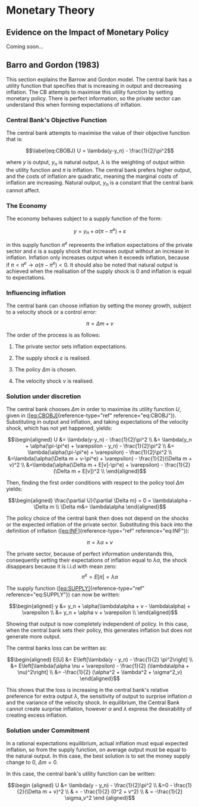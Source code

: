 # Monetary Theory

## Evidence on the Impact of Monetary Policy

Coming soon...

## Barro and Gordon (1983)

This section explains the Barrow and Gordon model. The central bank has
a utility function that specifies that is increasing in output and
decreasing inflation. The CB attempts to maximise this utility function
by setting monetary policy. There is perfect information, so the private
sector can understand this when forming expectations of inflation.

### Central Bank's Objective Function

The central bank attempts to maximise the value of their objective
function that is: 

$$\label{eq:CBOBJ}
  U = \lambda(y-y_n) - \frac{1}{2}\pi^2$$ 

where $y$ is output, $y_n$ is
natural output, $\lambda$ is the weighting of output within the utility
function and $\pi$ is inflation. The central bank prefers higher output,
and the costs of inflation are quadratic, meaning the marginal costs of
inflation are increasing. Natural output, $y_n$ is a constant that the
central bank cannot affect.

### The Economy

The economy behaves subject to a supply function of the form:

$$\label{eq:SUPPLY}
  y = y_n + \alpha(\pi-\pi^e) + \varepsilon$$ 
  
in this supply function $\pi^e$ represents the inflation expectations of the private sector and
$\varepsilon$ is a supply shock that increases output without an
increase in inflation. Inflation only increases output when it exceeds
inflation, because if $\pi < \pi^e \rightarrow \alpha(\pi - \pi^e) < 0$.
It should also be noted that natural output is achieved when the
realisation of the supply shock is 0 and inflation is equal to
expectations.

### Influencing inflation

The central bank can choose inflation by setting the money growth,
subject to a velocity shock or a control error: 

$$\label{eq:INF}
  \pi = \Delta m + \nu$$ 
  
The order of the process is as follows:

1.  The private sector sets inflation expectations.

2.  The supply shock $\varepsilon$ is realised.

3.  The policy $\Delta m$ is chosen.

4.  The velocity shock $\nu$ is realised.

### Solution under discretion

The central bank chooses $\Delta m$ in order to maximise its utility
function $U$, given in ([\[eq:CBOBJ\]](#eq:CBOBJ){reference-type="ref"
reference="eq:CBOBJ"}). Substituting in output and inflation, and taking
expectations of the velocity shock, which has not yet happened, yields:

$$\begin{aligned}
    U &= \lambda(y-y_n) - \frac{1}{2}\pi^2 \\
    &= \lambda(y_n + \alpha(\pi-\pi^e) + \varepsilon - y_n) - \frac{1}{2}\pi^2 \\
    &= \lambda(\alpha(\pi-\pi^e) + \varepsilon) - \frac{1}{2}\pi^2 \\
    &=\lambda(\alpha(\Delta m + v-\pi^e) + \varepsilon) - \frac{1}{2}(\Delta m + v)^2 \\
    &=\lambda(\alpha(\Delta m + E[v]-\pi^e) + \varepsilon) - \frac{1}{2}(\Delta m + E[v])^2 \\
  \end{aligned}$$ 
  
  Then, finding the first order conditions with respect
to the policy tool $\Delta m$ yields: 

$$\begin{aligned}
        \frac{\partial U}{\partial \Delta m} = 0 = \lambda\alpha  - \Delta m \\
        \Delta m&= \lambda\alpha
    \end{aligned}$$

The policy choice of the central bank then does not depend on the shocks
or the expected inflation of the private sector. Substituting this back
into the definition of inflation
([\[eq:INF\]](#eq:INF){reference-type="ref" reference="eq:INF"}):

$$\pi = \lambda\alpha + \nu$$ 

The private sector, because of perfect
information understands this, consequently setting their expectations of
inflation equal to $\lambda\alpha$, the shock disappears because it is
i.i.d with mean zero: $$\pi^e = E[\pi] = \lambda\alpha$$

The supply function ([\[eq:SUPPLY\]](#eq:SUPPLY){reference-type="ref"
reference="eq:SUPPLY"}) can now be written: 

$$\begin{aligned}
      y &= y_n + \alpha(\lambda\alpha + v - \lambda\alpha) + \varepsilon \\ 
      &= y_n + \alpha v + \varepsilon \\ 
\end{aligned}$$

Showing that output is now completely independent of policy. In this
case, when the central bank sets their policy, this generates inflation
but does not generate more output.

The central banks loss can be written as: 

$$\begin{aligned}
      E[U] &= E\left[\lambda(y - y_n) - \frac{1}{2} \pi^2\right] \\
      &= E\left[\lambda(\alpha \nu + \varepsilon) - \frac{1}{2} (\lambda\alpha + \nu)^2\right] \\
      &= -\frac{1}{2} (\alpha^2 + \lambda^2 + \sigma^2_v)
\end{aligned}$$ 

This shows that the loss is increasing in the central
bank's relative preference for extra output $\lambda$, the sensitivity
of output to surprise inflation $\alpha$ and the variance of the
velocity shock. In equilibrium, the Central Bank cannot create surprise
inflation, however $\alpha$ and $\lambda$ express the desirability of
creating excess inflation.

### Solution under Commitment

In a rational expectations equilibrium, actual inflation must equal
expected inflation, so from the supply function, on average output must
be equal to the natural output. In this case, the best solution is to
set the money supply change to 0, $\Delta m =0$.

In this case, the central bank's utility function can be written:

$$\begin {aligned}
    U &= \lambda(y - y_n) - \frac{1}{2}\pi^2    \\
    &=0 - \frac{1}{2}(\Delta m + v)^2 \\
    & = - \frac{1}{2} (0^2 + v^2) \\ 
    & = -\frac{1}{2} \sigma_v^2
  \end {aligned}$$
